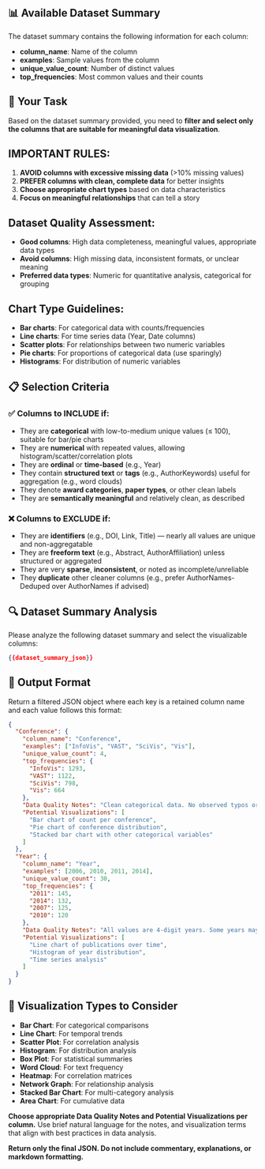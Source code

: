 ## 📊 Available Dataset Summary

The dataset summary contains the following information for each column:
- **column_name**: Name of the column
- **examples**: Sample values from the column
- **unique_value_count**: Number of distinct values
- **top_frequencies**: Most common values and their counts

## 🎯 Your Task

Based on the dataset summary provided, you need to **filter and select only the columns that are suitable for meaningful data visualization**.


## IMPORTANT RULES:
1. **AVOID columns with excessive missing data** (>10% missing values)
2. **PREFER columns with clean, complete data** for better insights
3. **Choose appropriate chart types** based on data characteristics
4. **Focus on meaningful relationships** that can tell a story

## Dataset Quality Assessment:
- **Good columns**: High data completeness, meaningful values, appropriate data types
- **Avoid columns**: High missing data, inconsistent formats, or unclear meaning
- **Preferred data types**: Numeric for quantitative analysis, categorical for grouping

## Chart Type Guidelines:
- **Bar charts**: For categorical data with counts/frequencies
- **Line charts**: For time series data (Year, Date columns)
- **Scatter plots**: For relationships between two numeric variables
- **Pie charts**: For proportions of categorical data (use sparingly)
- **Histograms**: For distribution of numeric variables

## 📋 Selection Criteria

### ✅ Columns to INCLUDE if:
- They are **categorical** with low-to-medium unique values (≤ 100), suitable for bar/pie charts
- They are **numerical** with repeated values, allowing histogram/scatter/correlation plots
- They are **ordinal** or **time-based** (e.g., Year)
- They contain **structured text** or **tags** (e.g., AuthorKeywords) useful for aggregation (e.g., word clouds)
- They denote **award categories**, **paper types**, or other clean labels
- They are **semantically meaningful** and relatively clean, as described

### ❌ Columns to EXCLUDE if:
- They are **identifiers** (e.g., DOI, Link, Title) — nearly all values are unique and non-aggregatable
- They are **freeform text** (e.g., Abstract, AuthorAffiliation) unless structured or aggregated
- They are very **sparse**, **inconsistent**, or noted as incomplete/unreliable
- They **duplicate** other cleaner columns (e.g., prefer AuthorNames-Deduped over AuthorNames if advised)

## 🔍 Dataset Summary Analysis

Please analyze the following dataset summary and select the visualizable columns:

```json
{{dataset_summary_json}}
```

## 📝 Output Format

Return a filtered JSON object where each key is a retained column name and each value follows this format:

```json
{
  "Conference": {
    "column_name": "Conference",
    "examples": ["InfoVis", "VAST", "SciVis", "Vis"],
    "unique_value_count": 4,
    "top_frequencies": {
      "InfoVis": 1293,
      "VAST": 1122,
      "SciVis": 798,
      "Vis": 664
    },
    "Data Quality Notes": "Clean categorical data. No observed typos or inconsistencies.",
    "Potential Visualizations": [
      "Bar chart of count per conference",
      "Pie chart of conference distribution",
      "Stacked bar chart with other categorical variables"
    ]
  },
  "Year": {
    "column_name": "Year",
    "examples": [2006, 2010, 2011, 2014],
    "unique_value_count": 30,
    "top_frequencies": {
      "2011": 145,
      "2014": 132,
      "2007": 125,
      "2010": 120
    },
    "Data Quality Notes": "All values are 4-digit years. Some years may have low or no entries.",
    "Potential Visualizations": [
      "Line chart of publications over time",
      "Histogram of year distribution",
      "Time series analysis"
    ]
  }
}
```

## 🎨 Visualization Types to Consider

- **Bar Chart**: For categorical comparisons
- **Line Chart**: For temporal trends
- **Scatter Plot**: For correlation analysis
- **Histogram**: For distribution analysis
- **Box Plot**: For statistical summaries
- **Word Cloud**: For text frequency
- **Heatmap**: For correlation matrices
- **Network Graph**: For relationship analysis
- **Stacked Bar Chart**: For multi-category analysis
- **Area Chart**: For cumulative data

**Choose appropriate Data Quality Notes and Potential Visualizations per column.** Use brief natural language for the notes, and visualization terms that align with best practices in data analysis.

**Return only the final JSON. Do not include commentary, explanations, or markdown formatting.**